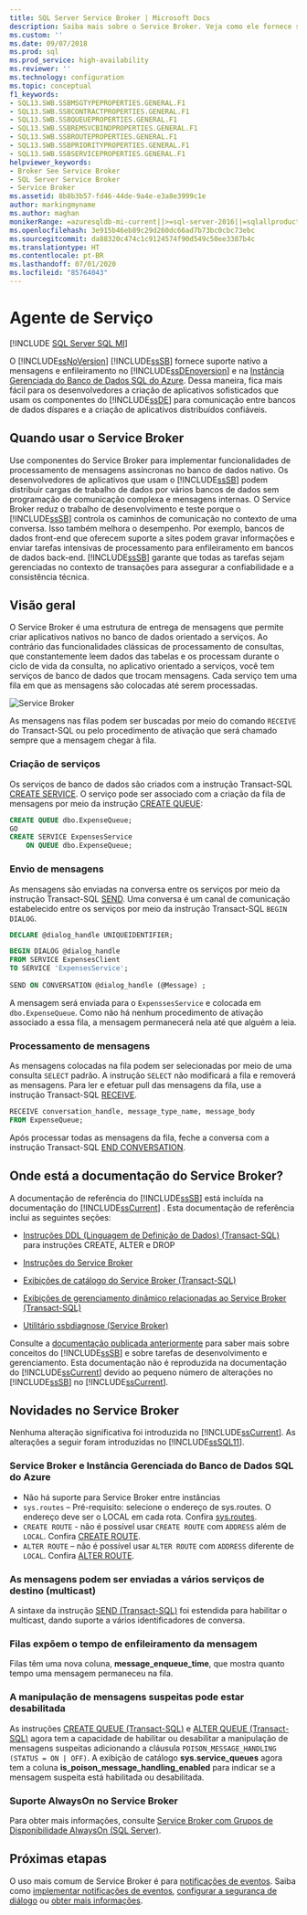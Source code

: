 ```yaml
---
title: SQL Server Service Broker | Microsoft Docs
description: Saiba mais sobre o Service Broker. Veja como ele fornece suporte nativo para mensagens no Mecanismo de Banco de Dados do SQL Server e na Instância Gerenciada do Banco de Dados SQL do Azure.
ms.custom: ''
ms.date: 09/07/2018
ms.prod: sql
ms.prod_service: high-availability
ms.reviewer: ''
ms.technology: configuration
ms.topic: conceptual
f1_keywords:
- SQL13.SWB.SSBMSGTYPEPROPERTIES.GENERAL.F1
- SQL13.SWB.SSBCONTRACTPROPERTIES.GENERAL.F1
- SQL13.SWB.SSBQUEUEPROPERTIES.GENERAL.F1
- SQL13.SWB.SSBREMSVCBINDPROPERTIES.GENERAL.F1
- SQL13.SWB.SSBROUTEPROPERTIES.GENERAL.F1
- SQL13.SWB.SSBPRIORITYPROPERTIES.GENERAL.F1
- SQL13.SWB.SSBSERVICEPROPERTIES.GENERAL.F1
helpviewer_keywords:
- Broker See Service Broker
- SQL Server Service Broker
- Service Broker
ms.assetid: 8b8b3b57-fd46-44de-9a4e-e3a8e3999c1e
author: markingmyname
ms.author: maghan
monikerRange: =azuresqldb-mi-current||>=sql-server-2016||=sqlallproducts-allversions||>=sql-server-linux-2017
ms.openlocfilehash: 3e915b46eb89c29d260dc66ad7b73bc0cbc73ebc
ms.sourcegitcommit: da88320c474c1c9124574f90d549c50ee3387b4c
ms.translationtype: HT
ms.contentlocale: pt-BR
ms.lasthandoff: 07/01/2020
ms.locfileid: "85764043"
---
```

# <a name="service-broker"></a>Agente de Serviço
[!INCLUDE [SQL Server SQL MI](../../includes/applies-to-version/sql-asdbmi.md)]

  O [!INCLUDE[ssNoVersion](../../includes/ssnoversion-md.md)] [!INCLUDE[ssSB](../../includes/sssb-md.md)] fornece suporte nativo a mensagens e enfileiramento no [!INCLUDE[ssDEnoversion](../../includes/ssdenoversion-md.md)] e na [Instância Gerenciada do Banco de Dados SQL do Azure](https://docs.microsoft.com/azure/sql-database/sql-database-managed-instance-index). Dessa maneira, fica mais fácil para os desenvolvedores a criação de aplicativos sofisticados que usam os componentes do [!INCLUDE[ssDE](../../includes/ssde-md.md)] para comunicação entre bancos de dados díspares e a criação de aplicativos distribuídos confiáveis.  
  
## <a name="when-to-use-service-broker"></a>Quando usar o Service Broker

 Use componentes do Service Broker para implementar funcionalidades de processamento de mensagens assíncronas no banco de dados nativo. Os desenvolvedores de aplicativos que usam o [!INCLUDE[ssSB](../../includes/sssb-md.md)] podem distribuir cargas de trabalho de dados por vários bancos de dados sem programação de comunicação complexa e mensagens internas. O Service Broker reduz o trabalho de desenvolvimento e teste porque o [!INCLUDE[ssSB](../../includes/sssb-md.md)] controla os caminhos de comunicação no contexto de uma conversa. Isso também melhora o desempenho. Por exemplo, bancos de dados front-end que oferecem suporte a sites podem gravar informações e enviar tarefas intensivas de processamento para enfileiramento em bancos de dados back-end. [!INCLUDE[ssSB](../../includes/sssb-md.md)] garante que todas as tarefas sejam gerenciadas no contexto de transações para assegurar a confiabilidade e a consistência técnica.  
  
## <a name="overview"></a>Visão geral

  O Service Broker é uma estrutura de entrega de mensagens que permite criar aplicativos nativos no banco de dados orientado a serviços. Ao contrário das funcionalidades clássicas de processamento de consultas, que constantemente leem dados das tabelas e os processam durante o ciclo de vida da consulta, no aplicativo orientado a serviços, você tem serviços de banco de dados que trocam mensagens. Cada serviço tem uma fila em que as mensagens são colocadas até serem processadas.
  
![Service Broker](media/service-broker.png)
  
  As mensagens nas filas podem ser buscadas por meio do comando `RECEIVE` do Transact-SQL ou pelo procedimento de ativação que será chamado sempre que a mensagem chegar à fila.
  
### <a name="creating-services"></a>Criação de serviços
 
  Os serviços de banco de dados são criados com a instrução Transact-SQL [CREATE SERVICE](../../t-sql/statements/create-service-transact-sql.md). O serviço pode ser associado com a criação da fila de mensagens por meio da instrução [CREATE QUEUE](../../t-sql/statements/create-queue-transact-sql.md):
  
```sql
CREATE QUEUE dbo.ExpenseQueue;
GO
CREATE SERVICE ExpensesService
    ON QUEUE dbo.ExpenseQueue; 
```

### <a name="sending-messages"></a>Envio de mensagens
  
  As mensagens são enviadas na conversa entre os serviços por meio da instrução Transact-SQL [SEND](../../t-sql/statements/send-transact-sql.md). Uma conversa é um canal de comunicação estabelecido entre os serviços por meio da instrução Transact-SQL `BEGIN DIALOG`. 
  
```sql
DECLARE @dialog_handle UNIQUEIDENTIFIER;

BEGIN DIALOG @dialog_handle  
FROM SERVICE ExpensesClient  
TO SERVICE 'ExpensesService';  
  
SEND ON CONVERSATION @dialog_handle (@Message) ;  
```
   A mensagem será enviada para o `ExpenssesService` e colocada em `dbo.ExpenseQueue`. Como não há nenhum procedimento de ativação associado a essa fila, a mensagem permanecerá nela até que alguém a leia.

### <a name="processing-messages"></a>Processamento de mensagens

   As mensagens colocadas na fila podem ser selecionadas por meio de uma consulta `SELECT` padrão. A instrução `SELECT` não modificará a fila e removerá as mensagens. Para ler e efetuar pull das mensagens da fila, use a instrução Transact-SQL [RECEIVE](../../t-sql/statements/receive-transact-sql.md).

```sql
RECEIVE conversation_handle, message_type_name, message_body  
FROM ExpenseQueue; 
```

  Após processar todas as mensagens da fila, feche a conversa com a instrução Transact-SQL [END CONVERSATION](../../t-sql/statements/end-conversation-transact-sql.md).

## <a name="where-is-the-documentation-for-service-broker"></a>Onde está a documentação do Service Broker?  
 A documentação de referência do [!INCLUDE[ssSB](../../includes/sssb-md.md)] está incluída na documentação do [!INCLUDE[ssCurrent](../../includes/sscurrent-md.md)] . Esta documentação de referência inclui as seguintes seções:  
  
-   [Instruções DDL &#40;Linguagem de Definição de Dados&#41; &#40;Transact-SQL&#41;](../../t-sql/statements/statements.md) para instruções CREATE, ALTER e DROP  
  
-   [Instruções do Service Broker](../../t-sql/statements/service-broker-statements.md)  
  
-   [Exibições de catálogo do Service Broker &#40;Transact-SQL&#41;](../../relational-databases/system-catalog-views/service-broker-catalog-views-transact-sql.md)  
  
-   [Exibições de gerenciamento dinâmico relacionadas ao Service Broker &#40;Transact-SQL&#41;](../../relational-databases/system-dynamic-management-views/service-broker-related-dynamic-management-views-transact-sql.md)  
  
-   [Utilitário ssbdiagnose &#40;Service Broker&#41;](../../tools/ssbdiagnose/ssbdiagnose-utility-service-broker.md)  
  
 Consulte a [documentação publicada anteriormente](https://go.microsoft.com/fwlink/?LinkId=231312) para saber mais sobre conceitos do [!INCLUDE[ssSB](../../includes/sssb-md.md)] e sobre tarefas de desenvolvimento e gerenciamento. Esta documentação não é reproduzida na documentação do [!INCLUDE[ssCurrent](../../includes/sscurrent-md.md)] devido ao pequeno número de alterações no [!INCLUDE[ssSB](../../includes/sssb-md.md)] no [!INCLUDE[ssCurrent](../../includes/sscurrent-md.md)].  
  
## <a name="whats-new-in-service-broker"></a>Novidades no Service Broker  
 Nenhuma alteração significativa foi introduzida no [!INCLUDE[ssCurrent](../../includes/sscurrent-md.md)].  As alterações a seguir foram introduzidas no [!INCLUDE[ssSQL11](../../includes/sssql11-md.md)].  

### <a name="service-broker-and-azure-sql-database-managed-instance"></a>Service Broker e Instância Gerenciada do Banco de Dados SQL do Azure

- Não há suporte para Service Broker entre instâncias 
 - `sys.routes` – Pré-requisito: selecione o endereço de sys.routes. O endereço deve ser o LOCAL em cada rota. Confira [sys.routes](../../relational-databases/system-catalog-views/sys-routes-transact-sql.md).
 - `CREATE ROUTE` - não é possível usar `CREATE ROUTE` com `ADDRESS` além de `LOCAL`. Confira [CREATE ROUTE](https://docs.microsoft.com/sql/t-sql/statements/create-route-transact-sql).
 - `ALTER ROUTE` – não é possível usar `ALTER ROUTE` com `ADDRESS` diferente de `LOCAL`. Confira [ALTER ROUTE](../../t-sql/statements/alter-route-transact-sql.md).  
  
### <a name="messages-can-be-sent-to-multiple-target-services-multicast"></a>As mensagens podem ser enviadas a vários serviços de destino (multicast)  
 A sintaxe da instrução [SEND &#40;Transact-SQL&#41;](../../t-sql/statements/send-transact-sql.md) foi estendida para habilitar o multicast, dando suporte a vários identificadores de conversa.  
  
### <a name="queues-expose-the-message-enqueued-time"></a>Filas expõem o tempo de enfileiramento da mensagem  
 Filas têm uma nova coluna, **message_enqueue_time**, que mostra quanto tempo uma mensagem permaneceu na fila.  
  
### <a name="poison-message-handling-can-be-disabled"></a>A manipulação de mensagens suspeitas pode estar desabilitada  
 As instruções [CREATE QUEUE &#40;Transact-SQL&#41;](../../t-sql/statements/create-queue-transact-sql.md) e [ALTER QUEUE &#40;Transact-SQL&#41;](../../t-sql/statements/alter-queue-transact-sql.md) agora tem a capacidade de habilitar ou desabilitar a manipulação de mensagens suspeitas adicionando a cláusula `POISON_MESSAGE_HANDLING (STATUS = ON | OFF)`. A exibição de catálogo **sys.service_queues** agora tem a coluna **is_poison_message_handling_enabled** para indicar se a mensagem suspeita está habilitada ou desabilitada.  
  
### <a name="always-on-support-in-service-broker"></a>Suporte AlwaysOn no Service Broker  
 Para obter mais informações, consulte [Service Broker com Grupos de Disponibilidade AlwaysOn (SQL Server)](../../database-engine/availability-groups/windows/service-broker-with-always-on-availability-groups-sql-server.md).  
  
  
## <a name="next-steps"></a>Próximas etapas

O uso mais comum de Service Broker é para [notificações de eventos](../../relational-databases/service-broker/event-notifications.md). Saiba como [implementar notificações de eventos](../../relational-databases/service-broker/implement-event-notifications.md), [configurar a segurança de diálogo](../../relational-databases/service-broker/configure-dialog-security-for-event-notifications.md) ou [obter mais informações](../../relational-databases/service-broker/get-information-about-event-notifications.md). 



